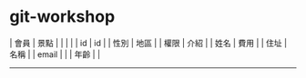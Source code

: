 # git-workshop

|  會員   |  景點 |
|    |  |
| id  | id |
| 性別  | 地區 |
| 權限  | 介紹 |
| 姓名  | 費用 |
| 住址  | 名稱 |
| email  |  |
| 年齡  |  |

****************
